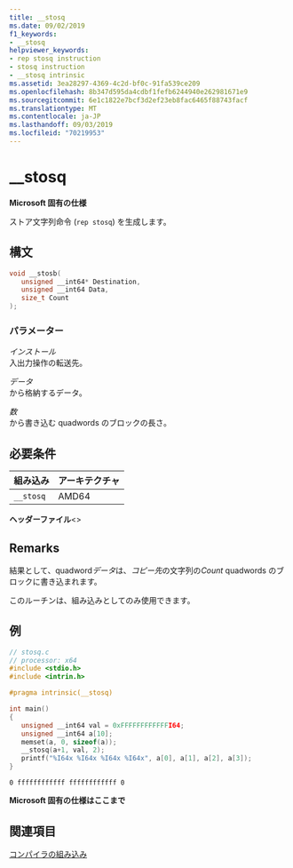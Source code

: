 ```yaml
---
title: __stosq
ms.date: 09/02/2019
f1_keywords:
- __stosq
helpviewer_keywords:
- rep stosq instruction
- stosq instruction
- __stosq intrinsic
ms.assetid: 3ea28297-4369-4c2d-bf0c-91fa539ce209
ms.openlocfilehash: 8b347d595da4cdbf1fefb6244940e262981671e9
ms.sourcegitcommit: 6e1c1822e7bcf3d2ef23eb8fac6465f88743facf
ms.translationtype: MT
ms.contentlocale: ja-JP
ms.lasthandoff: 09/03/2019
ms.locfileid: "70219953"
---
```

# <a name="__stosq"></a>__stosq

**Microsoft 固有の仕様**

ストア文字列命令 (`rep stosq`) を生成します。

## <a name="syntax"></a>構文

```C
void __stosb(
   unsigned __int64* Destination,
   unsigned __int64 Data,
   size_t Count
);
```

### <a name="parameters"></a>パラメーター

*インストール*\
入出力操作の転送先。

*データ*\
から格納するデータ。

*数*\
から書き込む quadwords のブロックの長さ。

## <a name="requirements"></a>必要条件

|組み込み|アーキテクチャ|
|---------------|------------------|
|`__stosq`|AMD64|

**ヘッダーファイル**\<>

## <a name="remarks"></a>Remarks

結果として、quadword*データ*は、*コピー先*の文字列の*Count* quadwords のブロックに書き込まれます。

このルーチンは、組み込みとしてのみ使用できます。

## <a name="example"></a>例

```C
// stosq.c
// processor: x64
#include <stdio.h>
#include <intrin.h>

#pragma intrinsic(__stosq)

int main()
{
   unsigned __int64 val = 0xFFFFFFFFFFFFI64;
   unsigned __int64 a[10];
   memset(a, 0, sizeof(a));
   __stosq(a+1, val, 2);
   printf("%I64x %I64x %I64x %I64x", a[0], a[1], a[2], a[3]);
}
```

```Output
0 ffffffffffff ffffffffffff 0
```

**Microsoft 固有の仕様はここまで**

## <a name="see-also"></a>関連項目

[コンパイラの組み込み](../intrinsics/compiler-intrinsics.md)
